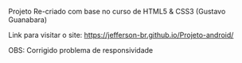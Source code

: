 Projeto Re-criado com base no curso de HTML5 & CSS3 (Gustavo Guanabara)

Link para visitar o site: https://jefferson-br.github.io/Projeto-android/

OBS: Corrigido problema de responsividade

